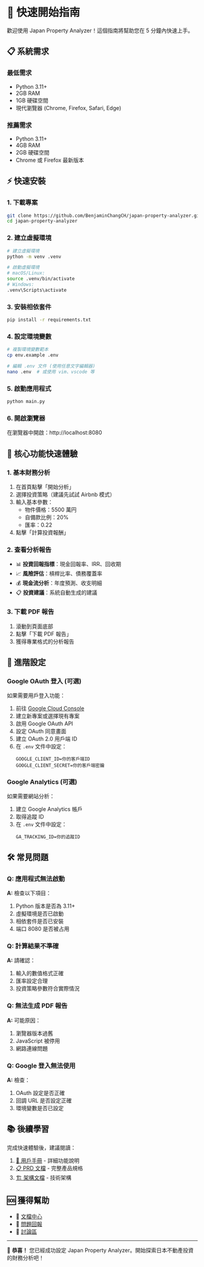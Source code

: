 # 🚀 快速開始指南

歡迎使用 Japan Property Analyzer！這個指南將幫助您在 5 分鐘內快速上手。

## 📋 系統需求

### 最低需求
- Python 3.11+
- 2GB RAM
- 1GB 硬碟空間
- 現代瀏覽器 (Chrome, Firefox, Safari, Edge)

### 推薦需求
- Python 3.11+
- 4GB RAM
- 2GB 硬碟空間
- Chrome 或 Firefox 最新版本

## ⚡ 快速安裝

### 1. 下載專案
```bash
git clone https://github.com/BenjaminChangCH/japan-property-analyzer.git
cd japan-property-analyzer
```

### 2. 建立虛擬環境
```bash
# 建立虛擬環境
python -m venv .venv

# 啟動虛擬環境
# macOS/Linux:
source .venv/bin/activate
# Windows:
.venv\Scripts\activate
```

### 3. 安裝相依套件
```bash
pip install -r requirements.txt
```

### 4. 設定環境變數
```bash
# 複製環境變數範本
cp env.example .env

# 編輯 .env 文件 (使用任意文字編輯器)
nano .env  # 或使用 vim、vscode 等
```

### 5. 啟動應用程式
```bash
python main.py
```

### 6. 開啟瀏覽器
在瀏覽器中開啟：http://localhost:8080

## 🎯 核心功能快速體驗

### 1. 基本財務分析
1. 在首頁點擊「開始分析」
2. 選擇投資策略（建議先試試 Airbnb 模式）
3. 輸入基本參數：
   - 物件價格：5500 萬円
   - 自備款比例：20%
   - 匯率：0.22
4. 點擊「計算投資報酬」

### 2. 查看分析報告
- 📊 **投資回報指標**：現金回報率、IRR、回收期
- 📈 **風險評估**：槓桿比率、債務覆蓋率
- 💰 **現金流分析**：年度預測、收支明細
- 📋 **投資建議**：系統自動生成的建議

### 3. 下載 PDF 報告
1. 滾動到頁面底部
2. 點擊「下載 PDF 報告」
3. 獲得專業格式的分析報告

## 🔧 進階設定

### Google OAuth 登入 (可選)
如果需要用戶登入功能：

1. 前往 [Google Cloud Console](https://console.cloud.google.com/)
2. 建立新專案或選擇現有專案
3. 啟用 Google OAuth API
4. 設定 OAuth 同意畫面
5. 建立 OAuth 2.0 用戶端 ID
6. 在 `.env` 文件中設定：
   ```env
   GOOGLE_CLIENT_ID=你的客戶端ID
   GOOGLE_CLIENT_SECRET=你的客戶端密鑰
   ```

### Google Analytics (可選)
如果需要網站分析：

1. 建立 Google Analytics 帳戶
2. 取得追蹤 ID
3. 在 `.env` 文件中設定：
   ```env
   GA_TRACKING_ID=你的追蹤ID
   ```

## 🛠️ 常見問題

### Q: 應用程式無法啟動
**A:** 檢查以下項目：
1. Python 版本是否為 3.11+
2. 虛擬環境是否已啟動
3. 相依套件是否已安裝
4. 端口 8080 是否被占用

### Q: 計算結果不準確
**A:** 請確認：
1. 輸入的數值格式正確
2. 匯率設定合理
3. 投資策略參數符合實際情況

### Q: 無法生成 PDF 報告
**A:** 可能原因：
1. 瀏覽器版本過舊
2. JavaScript 被停用
3. 網路連線問題

### Q: Google 登入無法使用
**A:** 檢查：
1. OAuth 設定是否正確
2. 回調 URL 是否設定正確
3. 環境變數是否已設定

## 📚 後續學習

完成快速體驗後，建議閱讀：

1. [📖 用戶手冊](./USER_GUIDE.md) - 詳細功能說明
2. [📋 PRD 文檔](../PRD.md) - 完整產品規格
3. [🏗️ 架構文檔](../MODULAR_ARCHITECTURE_REPORT.md) - 技術架構

## 🆘 獲得幫助

- 📖 [文檔中心](../README.md)
- 🐛 [問題回報](https://github.com/BenjaminChangCH/japan-property-analyzer/issues)
- 💬 [討論區](https://github.com/BenjaminChangCH/japan-property-analyzer/discussions)

---

🎉 **恭喜！** 您已經成功設定 Japan Property Analyzer。開始探索日本不動產投資的財務分析吧！ 